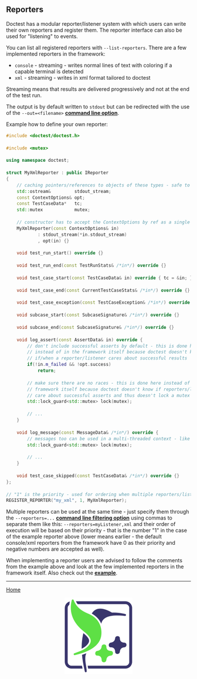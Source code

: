 ## Reporters

Doctest has a modular reporter/listener system with which users can write their own reporters and register them. The reporter interface can also be used for "listening" to events.

You can list all registered reporters with ```--list-reporters```. There are a few implemented reporters in the framework:
- ```console``` - streaming - writes normal lines of text with coloring if a capable terminal is detected
- ```xml``` - streaming - writes in xml format tailored to doctest

Streaming means that results are delivered progressively and not at the end of the test run.

The output is by default written to ```stdout``` but can be redirected with the use of the ```--out=<filename>``` [**command line option**](commandline.md).

Example how to define your own reporter:

```c++
#include <doctest/doctest.h>

#include <mutex>

using namespace doctest;

struct MyXmlReporter : public IReporter
{
    // caching pointers/references to objects of these types - safe to do
    std::ostream&         stdout_stream;
    const ContextOptions& opt;
    const TestCaseData*   tc;
    std::mutex            mutex;

    // constructor has to accept the ContextOptions by ref as a single argument
    MyXmlReporter(const ContextOptions& in)
            : stdout_stream(*in.stdout_stream)
            , opt(in) {}

    void test_run_start() override {}

    void test_run_end(const TestRunStats& /*in*/) override {}

    void test_case_start(const TestCaseData& in) override { tc = &in; }

    void test_case_end(const CurrentTestCaseStats& /*in*/) override {}

    void test_case_exception(const TestCaseException& /*in*/) override {}

    void subcase_start(const SubcaseSignature& /*in*/) override {}

    void subcase_end(const SubcaseSignature& /*in*/) override {}

    void log_assert(const AssertData& in) override {
        // don't include successful asserts by default - this is done here
        // instead of in the framework itself because doctest doesn't know
        // if/when a reporter/listener cares about successful results
        if(!in.m_failed && !opt.success)
            return;

        // make sure there are no races - this is done here instead of in the
        // framework itself because doctest doesn't know if reporters/listeners
        // care about successful asserts and thus doesn't lock a mutex unnecessarily
        std::lock_guard<std::mutex> lock(mutex);

        // ...
    }

    void log_message(const MessageData& /*in*/) override {
        // messages too can be used in a multi-threaded context - like asserts
        std::lock_guard<std::mutex> lock(mutex);

        // ...
    }

    void test_case_skipped(const TestCaseData& /*in*/) override {}
};

// "1" is the priority - used for ordering when multiple reporters/listeners are used
REGISTER_REPORTER("my_xml", 1, MyXmlReporter);
```

Multiple reporters can be used at the same time - just specify them through the ```--reporters=...``` [**command line filtering option**](commandline.md) using commas to separate them like this: ```--reporters=myListener,xml``` and their order of execution will be based on their priority - that is the number "1" in the case of the example reporter above (lower means earlier - the default console/xml reporters from the framework have 0 as their priority and negative numbers are accepted as well).

When implementing a reporter users are advised to follow the comments from the example above and look at the few implemented reporters in the framework itself. Also check out the [**example**](../../examples/all_features/reporters_and_listeners.cpp).

---------------

[Home](readme.md#reference)

<p align="center"><img src="../../scripts/data/logo/icon_2.svg"></p>
